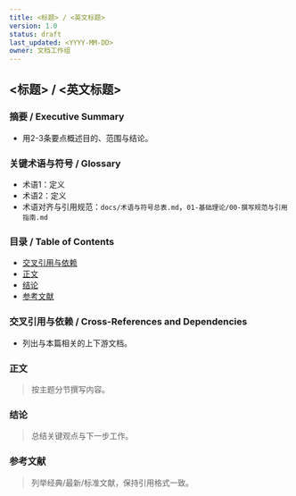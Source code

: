 ```yaml
---
title: <标题> / <英文标题>
version: 1.0
status: draft
last_updated: <YYYY-MM-DD>
owner: 文档工作组
---
```


## <标题> / <英文标题>

### 摘要 / Executive Summary

- 用2-3条要点概述目的、范围与结论。

### 关键术语与符号 / Glossary

- 术语1：定义
- 术语2：定义
- 术语对齐与引用规范：`docs/术语与符号总表.md`，`01-基础理论/00-撰写规范与引用指南.md`

### 目录 / Table of Contents

- [交叉引用与依赖](#交叉引用与依赖--cross-references-and-dependencies)
- [正文](#正文)
- [结论](#结论)
- [参考文献](#参考文献)

### 交叉引用与依赖 / Cross-References and Dependencies

- 列出与本篇相关的上下游文档。

### 正文

> 按主题分节撰写内容。

### 结论

> 总结关键观点与下一步工作。

### 参考文献

> 列举经典/最新/标准文献，保持引用格式一致。
